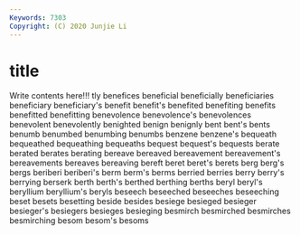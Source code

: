 ```yaml
---
Keywords: 7303
Copyright: (C) 2020 Junjie Li
---
```


# title

Write contents here!!!
tly 
benefices 
beneficial 
beneficially 
beneficiaries 
beneficiary 
beneficiary's 
benefit 
benefit's 
benefited
benefiting 
benefits 
benefitted 
benefitting 
benevolence 
benevolence's 
benevolences 
benevolent 
benevolently 
benighted
benign 
benignly 
bent 
bent's 
bents 
benumb 
benumbed 
benumbing 
benumbs 
benzene
benzene's 
bequeath 
bequeathed 
bequeathing 
bequeaths 
bequest 
bequest's 
bequests 
berate 
berated
berates 
berating 
bereave 
bereaved 
bereavement 
bereavement's 
bereavements 
bereaves 
bereaving 
bereft
beret 
beret's 
berets 
berg 
berg's 
bergs 
beriberi 
beriberi's 
berm 
berm's
berms 
berried 
berries 
berry 
berry's 
berrying 
berserk 
berth 
berth's 
berthed
berthing 
berths 
beryl 
beryl's 
beryllium 
beryllium's 
beryls 
beseech 
beseeched 
beseeches
beseeching 
beset 
besets 
besetting 
beside 
besides 
besiege 
besieged 
besieger 
besieger's
besiegers 
besieges 
besieging 
besmirch 
besmirched 
besmirches 
besmirching 
besom 
besom's 
besoms
